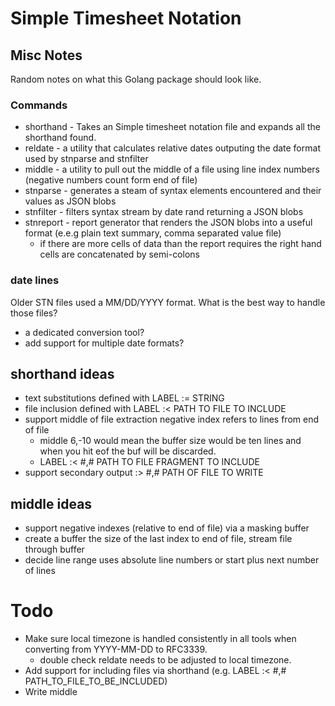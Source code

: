 
# Simple Timesheet Notation


## Misc Notes

Random notes on what this Golang package should look like.

### Commands

+ shorthand - Takes an Simple timesheet notation file and expands all the shorthand found.
+ reldate - a utility that calculates relative dates outputing the date format used by stnparse and stnfilter
+ middle - a utility to pull out the middle of a file using line index numbers (negative numbers count form end of file)
+ stnparse - generates a steam of syntax elements encountered and their values as JSON blobs
+ stnfilter - filters syntax stream by date rand returning a JSON blobs
+ stnreport - report generator that renders the JSON blobs into a useful format (e.e.g plain text summary, comma separated value file)
  + if there are more cells of data than the report requires the right hand cells are concatenated by semi-colons



### date lines

Older STN files used a MM/DD/YYYY format. What is the best way to handle those files?

+ a dedicated conversion tool?
+ add support for multiple date formats?

## shorthand ideas

+ text substitutions defined with LABEL := STRING
+ file inclusion defined with LABEL :< PATH TO FILE TO INCLUDE
+ support middle of file extraction negative index refers to lines from end of file
	+ middle 6,-10 would mean the buffer size would be ten lines and when you hit eof the buf will be discarded.
	+ LABEL :< #,# PATH TO FILE FRAGMENT TO INCLUDE
+ support secondary output :> #,# PATH OF FILE TO WRITE

## middle ideas

+ support negative indexes (relative to end of file) via a masking buffer
+ create a buffer the size of the last index to end of file, stream file through buffer
+ decide line range uses absolute line numbers or start plus next number of lines

# Todo

+ Make sure local timezone is handled consistently in all tools when converting from YYYY-MM-DD to RFC3339.
    + double check reldate needs to be adjusted to local timezone.
+ Add support for including files via shorthand (e.g. LABEL :< #,# PATH_TO_FILE_TO_BE_INCLUDED)
+ Write middle
